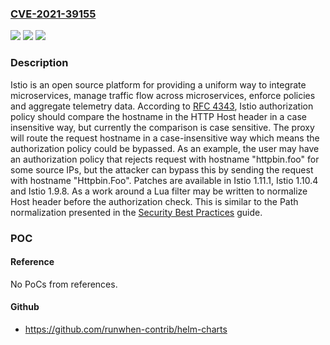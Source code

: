 ### [CVE-2021-39155](https://cve.mitre.org/cgi-bin/cvename.cgi?name=CVE-2021-39155)
![](https://img.shields.io/static/v1?label=Product&message=istio&color=blue)
![](https://img.shields.io/static/v1?label=Version&message=n%2Fa&color=blue)
![](https://img.shields.io/static/v1?label=Vulnerability&message=CWE-178%3A%20Improper%20Handling%20of%20Case%20Sensitivity&color=brighgreen)

### Description

Istio is an open source platform for providing a uniform way to integrate microservices, manage traffic flow across microservices, enforce policies and aggregate telemetry data. According to [RFC 4343](https://datatracker.ietf.org/doc/html/rfc4343), Istio authorization policy should compare the hostname in the HTTP Host header in a case insensitive way, but currently the comparison is case sensitive. The proxy will route the request hostname in a case-insensitive way which means the authorization policy could be bypassed. As an example, the user may have an authorization policy that rejects request with hostname "httpbin.foo" for some source IPs, but the attacker can bypass this by sending the request with hostname "Httpbin.Foo". Patches are available in Istio 1.11.1, Istio 1.10.4 and Istio 1.9.8. As a work around a Lua filter may be written to normalize Host header before the authorization check. This is similar to the Path normalization presented in the [Security Best Practices](https://istio.io/latest/docs/ops/best-practices/security/#case-normalization) guide.

### POC

#### Reference
No PoCs from references.

#### Github
- https://github.com/runwhen-contrib/helm-charts

